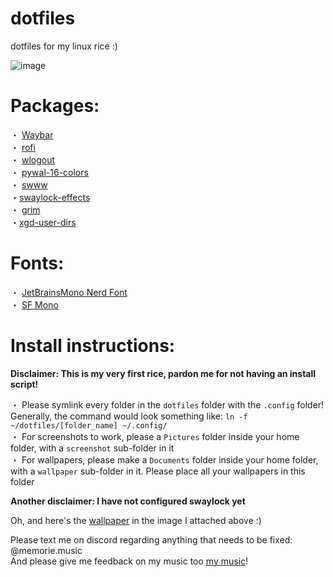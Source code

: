# dotfiles
dotfiles for my linux rice :)

![image](https://github.com/MEMORIEmusic/dotfiles/assets/79436281/e5cb943d-db10-415c-b0d5-fb0aa7fc9e22)


# Packages: 
・ [Waybar](https://github.com/Alexays/Waybar)<br />
・ [rofi](https://github.com/davatorium/rofi)<br />
・ [wlogout](https://github.com/ArtsyMacaw/wlogout)<br />
・ [pywal-16-colors](https://github.com/eylles/pywal16)<br />
・ [swww](https://github.com/LGFae/swww)<br />
・[swaylock-effects](https://github.com/mortie/swaylock-effects)<br />
・ [grim](https://github.com/emersion/grim)<br />
・[xgd-user-dirs](https://freedesktop.org/wiki/Software/xdg-user-dirs/)<br />

# Fonts:
・ [JetBrainsMono Nerd Font]()<br />
・ [SF Mono]()<br />

# Install instructions:
**__Disclaimer: This is my very first rice, pardon me for not having an install script!__**<br />

・ Please symlink every folder in the `dotfiles` folder with the `.config` folder! Generally, the command would look something like: `ln -f ~/dotfiles/[folder_name] ~/.config/` <br />
・ For screenshots to work, please a `Pictures` folder inside your home folder, with a `screenshot` sub-folder in it<br />
・ For wallpapers, please make a `Documents` folder inside your home folder, with a `wallpaper` sub-folder in it. Please place all your wallpapers in this folder<br />

**__Another disclaimer: I have not configured swaylock yet__**<br />

Oh, and here's the [wallpaper](https://www.wallpaperflare.com/anime-rascal-does-not-dream-of-bunny-girl-senpai-mai-sakurajima-wallpaper-glkfa) in the image I attached above :)

Please text me on discord regarding anything that needs to be fixed: @memorie.music<br />
And please give me feedback on my music too [my music](https://push.fm/fl/memorie-music)! 
